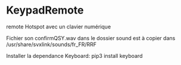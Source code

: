 # KeypadRemote
remote Hotspot avec un clavier numérique

Fichier son confirmQSY.wav dans le dossier sound est à copier dans /usr/share/svxlink/sounds/fr_FR/RRF

Installer la dependance Keyboard:
pip3 install keyboard
